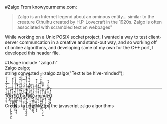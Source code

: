 #Zalgo
From knowyourmeme.com:
>Zalgo is an Internet legend about an ominous entity... similar to the creature Cthulhu created by H.P. Lovecraft in the 1920s. Zalgo is often associated with scrambled text on webpages"

While working on a Unix POSIX socket project, I wanted a way to test client-server communcation in a creative and stand-out way, and so working off of online algorithms, and developing some of my own for the C++ port, I developed this header file.

#Usage
include "zalgo.h"<br>
Zalgo zalgo;<br>
string converted = zalgo.zalgo("Text to be hive-minded");   <br>

#
<hr>

T̤̥̝͚̣̜ͯ̃ͨ͛̽͑̂̆͑͆ͦ̌͒́͋͢ĕ̸͂ͯ̌̀̿͟͏̭̗͙̩̬̤̝͖͡x̧̨̡̻̩͙̹͔͔̯̺͙͕̖̻̠̺̪͔̺̞̫͂ͪͬ̍͞ţ̸̡̼̜͇̲͍̦̯̰͍̇́̈́̽̐͋ͩͤͣ̋ͣ͌̚͡ ̵̨̝͙͇͎̝̖̤̯̠͓̪̲͚̑ͬ̂̚͘ͅͅt̶̶ͨ̈ͯͦ̉͗ͭͫ͆̀̽͛ͯ̈́ͪͮ̾̚҉͈̘͈͇̻͍͔̜̤̘̱̘͕͈̱̙͈̖̕o̼̹̰̺ͦ̇͗̋̋̿ͥ̽̅́͘ ̡͛͂͋͌̈́̅̆̇̈́̽̾̿͗̄ͥ҉̱͈͔̟ͅb̢̛̖̱̠̰̠̗ͫ͗͒̿ͦ͌ͤͬͭ̎̇ͥ̈́͟͞ę͍͉͙̣̠͙̹̙͍̮̥̫̓̌̓ͧ͗ͮ̈́ͯ́̔͑͌ ̸̧̧̟̲͈͕͇͕͉͔͙͙̹͈̳̭̳̹̪̓͊̃ͥ͋ͧ͗ͣ̔͊̔͊̏͐̽͌̈́h̛̆̊̌̏̇ͩ͠͝͞͏͈̻͈͙͚̫̳͖̠͔̮͈͕̖͇̙i̶͐̊ͪ͑̐͆͌ͩ͐̿̓̍͂̈́̃̚͟͠҉͔͕̟͙͎̱̪͖͉͙̲̺̝v̷̑ͧͫ͋ͨ̉̈́͞҉͉̲̫͍͕̙̤̹̫̣͚͉̤̠̮̗͡e̢͙͚͉̳̠̪̗͇̝̠͚͎͎̗̥ͥ͑́̈́ͤͯ̄́-̵̵̷̼̙̤̜͈̪̣̺͈̘͍̺̖͓̭͓ͮͯͦͨͤ͑̅͂̑̆̊ͤͤ͊͘m̟̠̻͎͙̩ͭ̊̌̓̐̐ͦ̐͘͜͡i̶̻̯̝͚͈͔̰̭̤̯̙̝̲͉̓͐̈́̐̄͑̄́́̄̋ͫ̊̂́̓ͩ̽͡n̵̷̛̯͚̻͓̟̘̹̰͙̣̯̦̜͙͉͉͓̠͖ͤ͗ͯ̅̐̏ͤ͌̈̈ͪd̴̫̱̩̩͍͎͍̦̫̙̙̲̞̃̃̐̀͠͝͞e̊ͩ͋̾̌̋͛͆ͫ͑͗̌̚͏̕͟҉͎̰̲̜̤̞̪̬͚̼̙̳̦ͅḑ̷̧̢̤̞̗̖̋ͤ̄̍ͭ̕ͅ

Credits to tchouky for the javascript zalgo algorithms
